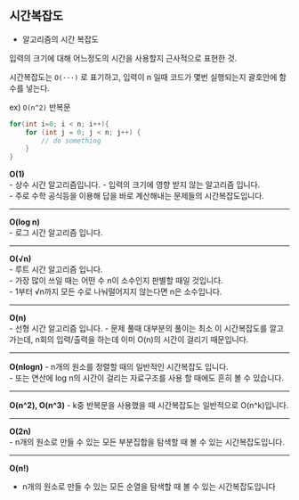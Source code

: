 ## 시간복잡도

- 알고리즘의 시간 복잡도

입력의 크기에 대해 어느정도의 시간을 사용할지 근사적으로 표현한 것.

시간복잡도는 `O(···)` 로 표기하고, 입력이 n 일때 코드가 몇번 실행되는지 괄호안에 함수를 넣는다.

ex) `O(n^2)` 반복문
```java
for(int i=0; i < n; i++){
	for (int j = 0; j < n; j++) {
        // do something
    }
}
```

**O(1)**  
	- 상수 시간 알고리즘입니다. 
	- 입력의 크기에 영향 받지 않는 알고리즘 입니다.  
	- 주로 수학 공식등을 이용해 답을 바로 계산해내는 문제들의 시간복잡도입니다.  

***
 

**O(log n)**  
	- 로그 시간 알고리즘 입니다.

*** 

**O(√n)**  
	- 루트 시간 알고리즘 입니다.  
	- 가장 많이 쓰일 때는 어떤 수 n이 소수인지 판별할 때일 것입니다.  
	- 1부터 √n까지 모든 수로 나눠떨어지지 않는다면 n은 소수입니다.  
	
***

**O(n)**  
	- 선형 시간 알고리즘 입니다.
	- 문제 풀때 대부분의 풀이는 최소 이 시간복잡도를 깔고 가는데, n회의 입력/출력을 하는데 이미 O(n)의 시간이 걸리기 때문입니다.

*** 

**O(nlogn)** 
	- n개의 원소를 정렬할 때의 일반적인 시간복잡도 입니다.  
	- 또는 연산에 log n의 시간이 걸리는 자료구조를 사용 할 때에도 흔히 볼 수 있습니다.

***

**O(n^2), O(n^3)**
	- k중 반복문을 사용했을 때 시간복잡도는 일반적으로 O(n^k)입니다.  

***


**O(2n)**  
	- n개의 원소로 만들 수 있는 모든 부분집합을 탐색할 때 볼 수 있는 시간복잡도입니다.  

***

**O(n!)**  
- n개의 원소로 만들 수 있는 모든 순열을 탐색할 때 볼 수 있는 시간복잡도입니다